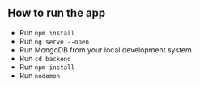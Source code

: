 
## How to run the app
- Run `npm install`
- Run `ng serve --open`
- Run MongoDB from your local development system
- Run `cd backend`
- Run `npm install`
- Run `nodemon` 
